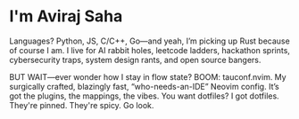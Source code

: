 # I'm Aviraj Saha

Languages? Python, JS, C/C++, Go—and yeah, I’m picking up Rust because of course I am. I live for AI rabbit holes, leetcode ladders, hackathon sprints, cybersecurity traps, system design rants, and open source bangers.

BUT WAIT—ever wonder how I stay in flow state? BOOM: tauconf.nvim. My surgically crafted, blazingly fast, “who-needs-an-IDE” Neovim config. It’s got the plugins, the mappings, the vibes. You want dotfiles? I got dotfiles. They're pinned. They're spicy. Go look.
